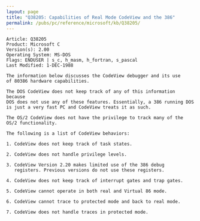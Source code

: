 ```yaml
---
layout: page
title: "Q38205: Capabilities of Real Mode CodeView and the 386"
permalink: /pubs/pc/reference/microsoft/kb/Q38205/
---
```


	Article: Q38205
	Product: Microsoft C
	Version(s): 2.00
	Operating System: MS-DOS
	Flags: ENDUSER | s_c, h_masm, h_fortran, s_pascal
	Last Modified: 1-DEC-1988
	
	The information below discusses the CodeView debugger and its use
	of 80386 hardware capabilities.
	
	The DOS CodeView does not keep track of any of this information because
	DOS does not use any of these features. Essentially, a 386 running DOS
	is just a very fast PC and CodeView treats it as such.
	
	The OS/2 CodeView does not have the privilege to track many of the
	OS/2 functionality.
	
	The following is a list of CodeView behaviors:
	
	1. CodeView does not keep track of task states.
	
	2. CodeView does not handle privilege levels.
	
	3. CodeView Version 2.20 makes limited use of the 386 debug
	   registers. Previous versions do not use these registers.
	
	4. CodeView does not keep track of interrupt gates and trap gates.
	
	5. CodeView cannot operate in both real and Virtual 86 mode.
	
	6. CodeView cannot trace to protected mode and back to real mode.
	
	7. CodeView does not handle traces in protected mode.
